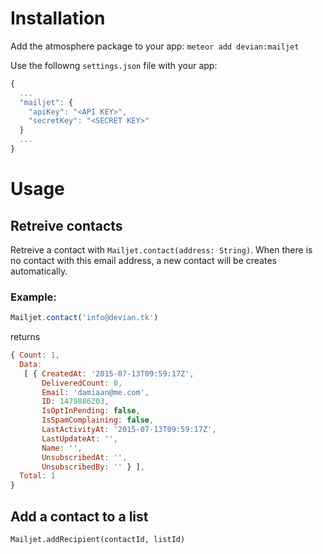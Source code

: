 # Installation

Add the atmosphere package to your app: `meteor add devian:mailjet`

Use the followng `settings.json` file with your app:

```js
{
  ...
  "mailjet": {
    "apiKey": "<API KEY>",
    "secretKey": "<SECRET KEY>"
  }
  ...
}
```

# Usage

## Retreive contacts

Retreive a contact with `Mailjet.contact(address: String)`. When there is no contact with this email address, a new contact will be creates automatically.

### Example: 

```js
Mailjet.contact('info@devian.tk')
```
returns
```js
{ Count: 1,
  Data: 
   [ { CreatedAt: '2015-07-13T09:59:17Z',
       DeliveredCount: 0,
       Email: 'damiaan@me.com',
       ID: 1479886203,
       IsOptInPending: false,
       IsSpamComplaining: false,
       LastActivityAt: '2015-07-13T09:59:17Z',
       LastUpdateAt: '',
       Name: '',
       UnsubscribedAt: '',
       UnsubscribedBy: '' } ],
  Total: 1
}
```

## Add a contact to a list 

`Mailjet.addRecipient(contactId, listId)`
